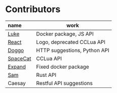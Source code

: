 # Contributors
| name                                         | work                         |
| :------------------------------------------- | ---------------------------- |
| [Luke](https://github.com/LukeeeeBennett)    | Docker package, JS API       |
| [React](https://github.com/Reactified)       | Logo, deprecated CCLua API   |
| [Doggo](https://github.com/FearlessDoggo21)  | HTTP suggestions, Python API |
| [SpaceCat](https://github.com/SpaceCat-Chan) | CCLua API                    |
| [Expand](https://github.com/Expand-sys)      | Fixed docker package         |
| [Sam](https://github.com/STBoyden)           | Rust API                     |
| Caesay                                       | Restful API suggestions      |